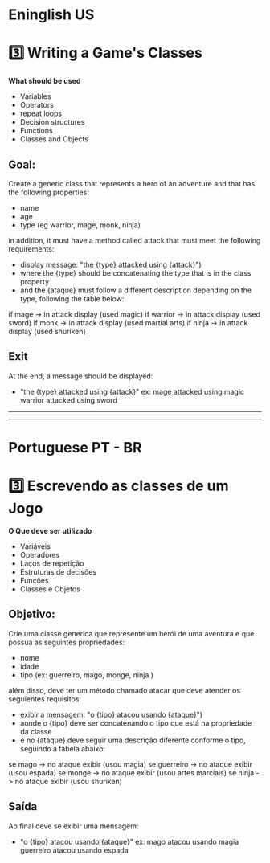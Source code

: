
# Eninglish US

# 3️⃣ Writing a Game's Classes

**What should be used**

- Variables
- Operators
- repeat loops
- Decision structures
- Functions
- Classes and Objects

## Goal:

Create a generic class that represents a hero of an adventure and that has the following properties:

- name
- age
- type (eg warrior, mage, monk, ninja)

in addition, it must have a method called attack that must meet the following requirements:

- display message: "the {type} attacked using {attack}")
- where the {type} should be concatenating the type that is in the class property
- and the {ataque} must follow a different description depending on the type, following the table below:

if mage -> in attack display (used magic)
if warrior -> in attack display (used sword)
if monk -> in attack display (used martial arts)
if ninja -> in attack display (used shuriken)

## Exit

At the end, a message should be displayed:

- "the {type} attacked using {attack}"
  ex: mage attacked using magic
  warrior attacked using sword

-------------------------------------------
------------------------------------------

# Portuguese PT - BR

# 3️⃣ Escrevendo as classes de um Jogo

**O Que deve ser utilizado**

- Variáveis
- Operadores
- Laços de repetição
- Estruturas de decisões
- Funções
- Classes e Objetos

## Objetivo:

Crie uma classe generica que represente um herói de uma aventura e que possua as seguintes propriedades:

- nome
- idade
- tipo (ex: guerreiro, mago, monge, ninja )

além disso, deve ter um método chamado atacar que deve atender os seguientes requisitos:

- exibir a mensagem: "o {tipo} atacou usando {ataque}")
- aonde o {tipo} deve ser concatenando o tipo que está na propriedade da classe
- e no {ataque} deve seguir uma descrição diferente conforme o tipo, seguindo a tabela abaixo:

se mago -> no ataque exibir (usou magia)
se guerreiro -> no ataque exibir (usou espada)
se monge -> no ataque exibir (usou artes marciais)
se ninja -> no ataque exibir (usou shuriken)

## Saída

Ao final deve se exibir uma mensagem:

- "o {tipo} atacou usando {ataque}"
  ex: mago atacou usando magia
  guerreiro atacou usando espada
 

 
